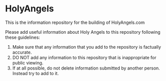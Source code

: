 HolyAngels
==========

This is the information repository for the building of HolyAngels.com

Please add useful information about Holy Angels to this repository following these guidelines:
  1. Make sure that any information that you add to the repository is factually accurate.
  2. DO NOT add any information to this repository that is inappropriate for public viewing.
  3. If at all possible, do not delete information submitted by another person. Instead try to add to it.
